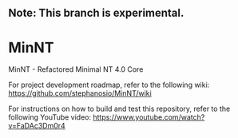 ## Note: This branch is experimental. ##

# MinNT
MinNT - Refactored Minimal NT 4.0 Core

For project development roadmap, refer to the following wiki:
https://github.com/stephanosio/MinNT/wiki

For instructions on how to build and test this repository, refer to the following YouTube video:
https://www.youtube.com/watch?v=FaDAc3Dm0r4
